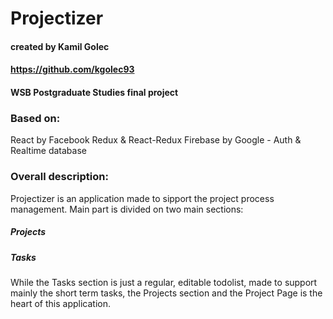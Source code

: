 # Projectizer
#### created by Kamil Golec
#### https://github.com/kgolec93
#### WSB Postgraduate Studies final project

### Based on:
React by Facebook
Redux & React-Redux
Firebase by Google - Auth & Realtime database

### Overall description:
Projectizer is an application made to sipport the project process management. Main part is divided on two main sections:
##### Projects
##### Tasks

While the Tasks section is just a regular, editable todolist, made to support mainly the short term tasks, the Projects section and the Project Page is the heart of this application.



